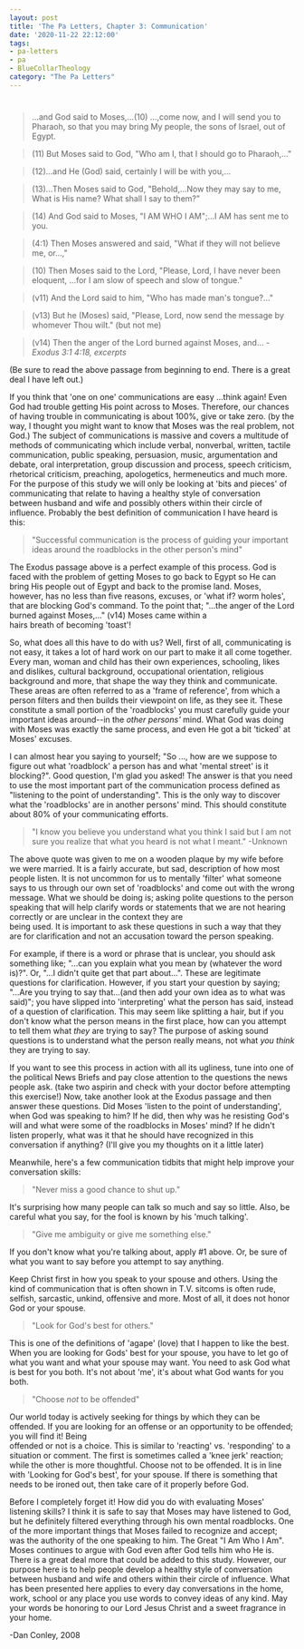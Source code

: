```yaml
---
layout: post
title: 'The Pa Letters, Chapter 3: Communication'
date: '2020-11-22 22:12:00'
tags:
- pa-letters
- pa
- BlueCollarTheology
category: "The Pa Letters"
---
```


# 

> ...and God said to Moses,...(10) ...,come now, and I will send you to Pharaoh, so that you may bring My people, the sons of Israel, out of Egypt.

> (11) But Moses said to God, "Who am I, that I should go to Pharaoh,..."

> (12)...and He (God) said, certainly I will be with you,...

> (13)...Then Moses said to God, "Behold,...Now they may say to me, What is His name? What shall I say to them?"

> (14) And God said to Moses, "I AM WHO I AM";...I AM has sent me to you.

> (4:1) Then Moses answered and said, "What if they will not believe me, or...,"

> (10) Then Moses said to the Lord, "Please, Lord, I have never been eloquent, ...for I am slow of speech and slow of tongue."

> (v11) And the Lord said to him, "Who has made man's tongue?..."

> (v13) But he (Moses) said, "Please, Lord, now send the message by whomever Thou wilt." (but not me) &nbsp;

> (v14) Then the anger of the Lord burned against Moses, and... _-Exodus 3:1 4:18, excerpts_

(Be sure to read the above passage from beginning to end. There is a great deal I have left out.)

If you think that 'one on one' communications are easy ...think again! Even God had trouble getting His point across to Moses. Therefore, our chances of having trouble in communicating is about 100%, give or take zero. (by the way, I thought you might want to know that Moses was the real problem, not God.) The subject of communications is massive and covers a multitude of methods of communicating which include verbal, nonverbal, written, tactile communication, public speaking, persuasion, music, argumentation and debate, oral interpretation, group discussion and process, speech criticism, rhetorical criticism, preaching, apologetics, hermeneutics and much more. For the purpose of this study we will only be looking at 'bits and pieces' of communicating that relate to having a healthy style of conversation between husband and wife and possibly others within their circle of influence. Probably the best definition of communication I have heard is this:

> "Successful communication is the process of guiding your important ideas around the roadblocks in the other person's mind"

The Exodus passage above is a perfect example of this process. God is faced with the problem of getting Moses to go back to Egypt so He can bring His people out of Egypt and back to the promise land. Moses, however, has no less than five reasons, excuses, or 'what if? worm holes', that are blocking God's command. To the point that; "...the anger of the Lord burned against Moses,..." (v14) Moses came within a  
hairs breath of becoming 'toast'!

So, what does all this have to do with us? Well, first of all, communicating is not easy, it takes a lot of hard work on our part to make it all come together. Every man, woman and child has their own experiences, schooling, likes and dislikes, cultural background, occupational orientation, religious background and more, that shape the way they think and communicate. These areas are often referred to as a 'frame of reference', from which a person filters and then builds their viewpoint on life, as they see it. These constitute a small portion of the 'roadblocks' you must carefully guide your important ideas around--in the _other persons'_ mind. What God was doing with Moses was exactly the same process, and even He got a bit 'ticked' at Moses' excuses.

I can almost hear you saying to yourself; "So ..., how are we suppose to figure out what 'roadblock' a person has and what 'mental street' is it blocking?". Good question, I'm glad you asked! The answer is that you need to use the most important part of the communication process defined as "listening to the point of understanding". This is the only way to discover what the 'roadblocks' are in another persons' mind. This should constitute about 80% of your communicating efforts.

> "I know you believe you understand what you think I said but I am not sure you realize that what you heard is not what I meant." -Unknown

The above quote was given to me on a wooden plaque by my wife before we were married. It is a fairly accurate, but sad, description of how most people listen. It is not uncommon for us to mentally 'filter' what someone says to us through our own set of 'roadblocks' and come out with the wrong message. What we should be doing is; asking polite questions to the person speaking that will help clarify words or statements that we are not hearing correctly or are unclear in the context they are  
being used. It is important to ask these questions in such a way that they are for clarification and not an accusation toward the person speaking.

For example, if there is a word or phrase that is unclear, you should ask something like; "...can you explain what you mean by (whatever the word is)?". Or, "...I didn't quite get that part about...". These are legitimate questions for clarification. However, if you start your question by saying; "...Are you trying to say that...(and then add your own idea as to what was said)"; you have slipped into 'interpreting' what the person has said, instead of a question of clarification. This may seem like splitting a hair, but if you don't know what the person means in the first place, how can you attempt to tell them what _they_ are trying to say? The purpose of asking sound questions is to understand what the person really means, not what _you think_ they are trying to say.

If you want to see this process in action with all its ugliness, tune into one of the political News Briefs and pay close attention to the questions the news people ask. (take two aspirin and check with your doctor before attempting this exercise!) Now, take another look at the Exodus passage and then answer these questions. Did Moses 'listen to the point of understanding', when God was speaking to him? If he did, then why was he resisting God's will and what were some of the roadblocks in Moses' mind? If he didn't listen properly, what was it that he should have recognized in this conversation if anything? (I'll give you my thoughts on it a little later)

Meanwhile, here's a few communication tidbits that might help improve your conversation skills:

> "Never miss a good chance to shut up."

It's surprising how many people can talk so much and say so little. Also, be careful what you say, for the fool is known by his 'much talking'.

> "Give me ambiguity or give me something else."

If you don't know what you're talking about, apply #1 above. Or, be sure of what you want to say before you attempt to say anything.

Keep Christ first in how you speak to your spouse and others. Using the kind of communication that is often shown in T.V. sitcoms is often rude, selfish, sarcastic, unkind, offensive and more. Most of all, it does not honor God or your spouse.

> "Look for God's best for others."

This is one of the definitions of 'agape' (love) that I happen to like the best. When you are looking for Gods' best for your spouse, you have to let go of what you want and what your spouse may want. You need to ask God what is best for you both. It's not about 'me', it's about what God wants for you both.

> "Choose _not_ to be offended"

Our world today is actively seeking for things by which they can be offended. If you are looking for an offense or an opportunity to be offended; you will find it! Being  
offended or not is a choice. This is similar to 'reacting' vs. 'responding' to a situation or comment. The first is sometimes called a 'knee jerk' reaction; while the other is more thoughtful. Choose not to be offended. It is in line with 'Looking for God's best', for your spouse. If there is something that needs to be ironed out, then take care of it properly before God.

Before I completely forget it! How did you do with evaluating Moses' listening skills? I think it is safe to say that Moses may have listened to God, but he definitely filtered everything through his own mental roadblocks. One of the more important things that Moses failed to recognize and accept; was the authority of the one speaking to him. The Great "I Am Who I Am". Moses continues to argue with God even after God tells him who He is. There is a great deal more that could be added to this study. However, our purpose here is to help people develop a healthy style of conversation between husband and wife and others within their circle of influence. What has been presented here applies to every day conversations in the home, work, school or any place you use words to convey ideas of any kind. May your words be honoring to our Lord Jesus Christ and a sweet fragrance in your home.

-Dan Conley, 2008

